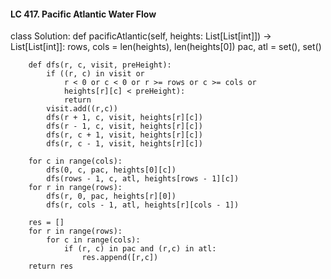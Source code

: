 #### LC 417. Pacific Atlantic Water Flow
class Solution:
    def pacificAtlantic(self, heights: List[List[int]]) -> List[List[int]]:
        rows, cols = len(heights), len(heights[0])
        pac, atl = set(), set()

        def dfs(r, c, visit, preHeight):
            if ((r, c) in visit or
                r < 0 or c < 0 or r >= rows or c >= cols or
                heights[r][c] < preHeight):
                return 
            visit.add((r,c))
            dfs(r + 1, c, visit, heights[r][c])
            dfs(r - 1, c, visit, heights[r][c])
            dfs(r, c + 1, visit, heights[r][c])
            dfs(r, c - 1, visit, heights[r][c])

        for c in range(cols):
            dfs(0, c, pac, heights[0][c])
            dfs(rows - 1, c, atl, heights[rows - 1][c])
        for r in range(rows):
            dfs(r, 0, pac, heights[r][0])
            dfs(r, cols - 1, atl, heights[r][cols - 1])
        
        res = []
        for r in range(rows):
            for c in range(cols):
                if (r, c) in pac and (r,c) in atl:
                    res.append([r,c])
        return res